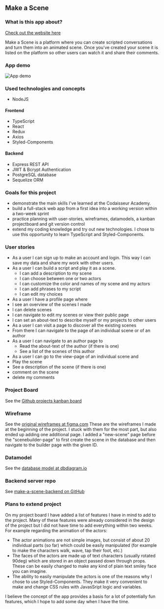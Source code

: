 ## Make a Scene

### What is this app about?

[Check out the website here](https://make-a-scene.netlify.app/)

Make a Scene is a platform where you can create scripted conversations and turn them into an animated scene. Once you've created your scene it is listed on the platform so other users can watch it and share their comments. 

### App demo

![App demo](https://github.com/TdWa/make-a-scene-frontend/blob/development/readme-assets/Make%20a%20Scene%20demo.gif)

### Used technologies and concepts

- NodeJS

#### Frontend
- TypeScript
- React
- Redux
- Axios
- Styled-Components

#### Backend
- Express REST API
- JWT & Bcrypt Authentication
- PostgreSQL database
- Sequelize ORM

### Goals for this project

- demonstrate the main skills I've learned at the Codaisseur Academy. 
- build a full-stack web app from a first idea into a working version within a two-week sprint
- practice planning with user-stories, wireframes, datamodels, a kanban projectboard and git version control
- extend my coding knowledge and try out new technologies. I chose to use this opportunity to learn TypeScript and Styled-Components. 

### User stories

- As a user I can sign up to make an account and login. This way I can save my data and share my work with other users.
- As a user I can build a script and play it as a scene.
  - I can add a description to my scene
  - I can choose between one or two actors
  - I can customize the color and names of my scene and my actors
  - I can add phrases to my script
  - I can edit my choices
 - As a user I have a profile page where
  - I see an overview of the scenes I made
  - I can delete scenes
  - I can navigate to edit my scenes or view their public page
  - I can set an about-text to describe myself or my projects to other users
 - As a user I can visit a page to discover all the existing scenes
  - From there I can navigate to the page of an individual scene or of an author
 - As a user I can navigate to an author page to
   - Read the about-text of the author (if there is one)
   - See a list of the scenes of this author
  - As a user I can go to the view-page of an individual scene and
   - Play the scene
   - See a description of the scene (if there is one)
   - comment on the scene
   - delete my comments
   
### Project Board

See the [Github projects kanban board](https://github.com/TdWa/make-a-scene-frontend/projects/1)
 
### Wireframe

See the [original wireframes at figma.com](https://www.figma.com/file/OqPtvtb1gbiiSsMcDMCJrv/Make-a-Scene?node-id=0%3A1)
These are the wireframes I made at the beginning of the project. I stuck with them for the most part, but also ended up adding one additional page.
I added a "new-scene" page before the "scenebuilder-page" to first create the scene in the database and then navigate to the builder page with the given ID.

### Datamodel

See the [database model at dbdiagram.io](https://dbdiagram.io/d/5fbbc5eb3a78976d7b7d10ac)

### Backend server repo

See [make-a-scene-backend on GitHub](https://github.com/TdWa/make-a-scene-backend)

### Plans to extend project

On my project board I have added a list of features I have in mind to add to the project. Many of these features were already considered in the design of the project but I did not have time to add everything within two weeks. For example regarding the animation of the actors:

- The actor animations are not simple images, but consist of about 20 individual parts (so far) which could be easily manipulated (for example to make the characters walk, wave, tap their foot, etc.) 
- The faces of the actors are made up of text characters (usually rotated 90deg) which are stored in an object passed down through props. These can be easily changed to make any kind of plain text smiley face you can imagine.
- The ability to easily manipulate the actors is one of the reasons why I chose to use Styled-Components. They make it very convenient to make and change CSS rules with JavasSript logic and variables.

I believe the concept of the app provides a basis for a lot of potentially fun features, which I hope to add some day when I have the time.
